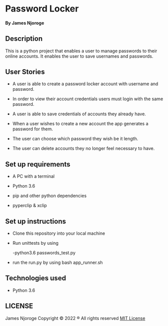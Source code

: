 # Password Locker
#### By James Njoroge
## Description

This is a python project that enables a user to manage passwords to their online accounts. It enables the user to save usernames and passwords.

## User Stories

- A user is able to create a password locker account with username and password.

- In order to view their account credentials users must login with the same password.

- A user is able to save credentials of accounts they already have.

- When a user wishes to create a new account the app generates a password for them.

- The user can choose which password they wish be it length.

- The user can delete accounts they no longer feel necessary to have.

## Set up requirements

- A PC with a terminal

- Python 3.6 

- pip and other python dependencies

- pyperclip & xclip

## Set up instructions

- Clone this repository into your local machine

- Run unittests by using

  -python3.6 passwords_test.py

- run the run.py by using bash app_runner.sh

## Technologies used

- Python 3.6

## LICENSE

James Njoroge Copyright © 2022 ® All rights reserved
[MIT License](https://choosealicense.com/licenses/mit/)
